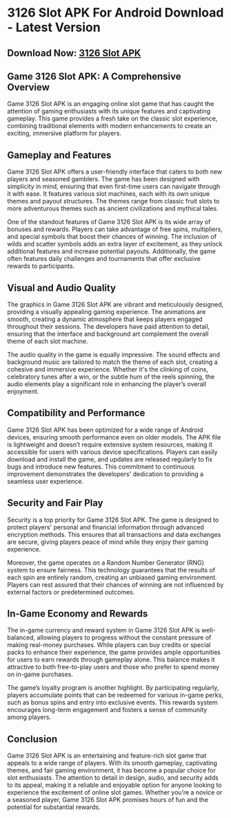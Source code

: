 # 3126 Slot APK For Android Download - Latest Version

## Download Now: [3126 Slot APK](https://spoo.me/ex0JKA)

## **Game 3126 Slot APK: A Comprehensive Overview**

Game 3126 Slot APK is an engaging online slot game that has caught the attention of gaming enthusiasts with its unique features and captivating gameplay. This game provides a fresh take on the classic slot experience, combining traditional elements with modern enhancements to create an exciting, immersive platform for players.

## Gameplay and Features

Game 3126 Slot APK offers a user-friendly interface that caters to both new players and seasoned gamblers. The game has been designed with simplicity in mind, ensuring that even first-time users can navigate through it with ease. It features various slot machines, each with its own unique themes and payout structures. The themes range from classic fruit slots to more adventurous themes such as ancient civilizations and mythical tales.

One of the standout features of Game 3126 Slot APK is its wide array of bonuses and rewards. Players can take advantage of free spins, multipliers, and special symbols that boost their chances of winning. The inclusion of wilds and scatter symbols adds an extra layer of excitement, as they unlock additional features and increase potential payouts. Additionally, the game often features daily challenges and tournaments that offer exclusive rewards to participants.

## Visual and Audio Quality

The graphics in Game 3126 Slot APK are vibrant and meticulously designed, providing a visually appealing gaming experience. The animations are smooth, creating a dynamic atmosphere that keeps players engaged throughout their sessions. The developers have paid attention to detail, ensuring that the interface and background art complement the overall theme of each slot machine.

The audio quality in the game is equally impressive. The sound effects and background music are tailored to match the theme of each slot, creating a cohesive and immersive experience. Whether it's the clinking of coins, celebratory tunes after a win, or the subtle hum of the reels spinning, the audio elements play a significant role in enhancing the player’s overall enjoyment.

## Compatibility and Performance

Game 3126 Slot APK has been optimized for a wide range of Android devices, ensuring smooth performance even on older models. The APK file is lightweight and doesn’t require extensive system resources, making it accessible for users with various device specifications. Players can easily download and install the game, and updates are released regularly to fix bugs and introduce new features. This commitment to continuous improvement demonstrates the developers' dedication to providing a seamless user experience.

## Security and Fair Play

Security is a top priority for Game 3126 Slot APK. The game is designed to protect players' personal and financial information through advanced encryption methods. This ensures that all transactions and data exchanges are secure, giving players peace of mind while they enjoy their gaming experience.

Moreover, the game operates on a Random Number Generator (RNG) system to ensure fairness. This technology guarantees that the results of each spin are entirely random, creating an unbiased gaming environment. Players can rest assured that their chances of winning are not influenced by external factors or predetermined outcomes.

## In-Game Economy and Rewards

The in-game currency and reward system in Game 3126 Slot APK is well-balanced, allowing players to progress without the constant pressure of making real-money purchases. While players can buy credits or special packs to enhance their experience, the game provides ample opportunities for users to earn rewards through gameplay alone. This balance makes it attractive to both free-to-play users and those who prefer to spend money on in-game purchases.

The game’s loyalty program is another highlight. By participating regularly, players accumulate points that can be redeemed for various in-game perks, such as bonus spins and entry into exclusive events. This rewards system encourages long-term engagement and fosters a sense of community among players.

## Conclusion

Game 3126 Slot APK is an entertaining and feature-rich slot game that appeals to a wide range of players. With its smooth gameplay, captivating themes, and fair gaming environment, it has become a popular choice for slot enthusiasts. The attention to detail in design, audio, and security adds to its appeal, making it a reliable and enjoyable option for anyone looking to experience the excitement of online slot games. Whether you’re a novice or a seasoned player, Game 3126 Slot APK promises hours of fun and the potential for substantial rewards.
